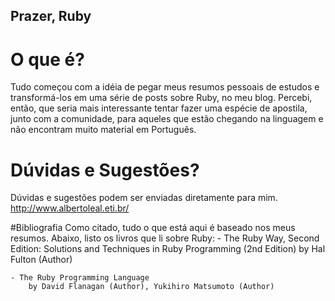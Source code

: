 ## Prazer, Ruby

# O que é?
Tudo começou com a idéia de pegar meus resumos pessoais de estudos e transformá-los em uma série de posts sobre Ruby, no meu blog. Percebi, então, que seria mais interessante tentar fazer uma espécie de apostila, junto com a comunidade, para aqueles que estão chegando na linguagem e não encontram muito material em Português.

# Dúvidas e Sugestões?
Dúvidas e sugestões podem ser enviadas diretamente para mim.
http://www.albertoleal.eti.br/

#Bibliografia
Como citado, tudo o que está aqui é baseado nos meus resumos. Abaixo, listo os livros que li sobre Ruby:
	- The Ruby Way, Second Edition: Solutions and Techniques in Ruby Programming (2nd Edition)
		by Hal Fulton (Author)

	- The Ruby Programming Language
		by David Flanagan (Author), Yukihiro Matsumoto (Author)

